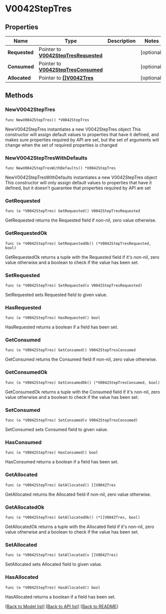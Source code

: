 # V0042StepTres

## Properties

Name | Type | Description | Notes
------------ | ------------- | ------------- | -------------
**Requested** | Pointer to [**V0042StepTresRequested**](V0042StepTresRequested.md) |  | [optional] 
**Consumed** | Pointer to [**V0042StepTresConsumed**](V0042StepTresConsumed.md) |  | [optional] 
**Allocated** | Pointer to [**[]V0042Tres**](V0042Tres.md) |  | [optional] 

## Methods

### NewV0042StepTres

`func NewV0042StepTres() *V0042StepTres`

NewV0042StepTres instantiates a new V0042StepTres object
This constructor will assign default values to properties that have it defined,
and makes sure properties required by API are set, but the set of arguments
will change when the set of required properties is changed

### NewV0042StepTresWithDefaults

`func NewV0042StepTresWithDefaults() *V0042StepTres`

NewV0042StepTresWithDefaults instantiates a new V0042StepTres object
This constructor will only assign default values to properties that have it defined,
but it doesn't guarantee that properties required by API are set

### GetRequested

`func (o *V0042StepTres) GetRequested() V0042StepTresRequested`

GetRequested returns the Requested field if non-nil, zero value otherwise.

### GetRequestedOk

`func (o *V0042StepTres) GetRequestedOk() (*V0042StepTresRequested, bool)`

GetRequestedOk returns a tuple with the Requested field if it's non-nil, zero value otherwise
and a boolean to check if the value has been set.

### SetRequested

`func (o *V0042StepTres) SetRequested(v V0042StepTresRequested)`

SetRequested sets Requested field to given value.

### HasRequested

`func (o *V0042StepTres) HasRequested() bool`

HasRequested returns a boolean if a field has been set.

### GetConsumed

`func (o *V0042StepTres) GetConsumed() V0042StepTresConsumed`

GetConsumed returns the Consumed field if non-nil, zero value otherwise.

### GetConsumedOk

`func (o *V0042StepTres) GetConsumedOk() (*V0042StepTresConsumed, bool)`

GetConsumedOk returns a tuple with the Consumed field if it's non-nil, zero value otherwise
and a boolean to check if the value has been set.

### SetConsumed

`func (o *V0042StepTres) SetConsumed(v V0042StepTresConsumed)`

SetConsumed sets Consumed field to given value.

### HasConsumed

`func (o *V0042StepTres) HasConsumed() bool`

HasConsumed returns a boolean if a field has been set.

### GetAllocated

`func (o *V0042StepTres) GetAllocated() []V0042Tres`

GetAllocated returns the Allocated field if non-nil, zero value otherwise.

### GetAllocatedOk

`func (o *V0042StepTres) GetAllocatedOk() (*[]V0042Tres, bool)`

GetAllocatedOk returns a tuple with the Allocated field if it's non-nil, zero value otherwise
and a boolean to check if the value has been set.

### SetAllocated

`func (o *V0042StepTres) SetAllocated(v []V0042Tres)`

SetAllocated sets Allocated field to given value.

### HasAllocated

`func (o *V0042StepTres) HasAllocated() bool`

HasAllocated returns a boolean if a field has been set.


[[Back to Model list]](../README.md#documentation-for-models) [[Back to API list]](../README.md#documentation-for-api-endpoints) [[Back to README]](../README.md)


